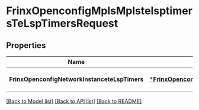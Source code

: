 # FrinxOpenconfigMplsMplstelsptimersTeLspTimersRequest

## Properties
Name | Type | Description | Notes
------------ | ------------- | ------------- | -------------
**FrinxOpenconfigNetworkInstanceteLspTimers** | [***FrinxOpenconfigMplsMplstelsptimersTeLspTimers**](frinx.openconfig.mpls.mplstelsptimers.TeLspTimers.md) |  | [optional] [default to null]

[[Back to Model list]](../README.md#documentation-for-models) [[Back to API list]](../README.md#documentation-for-api-endpoints) [[Back to README]](../README.md)


